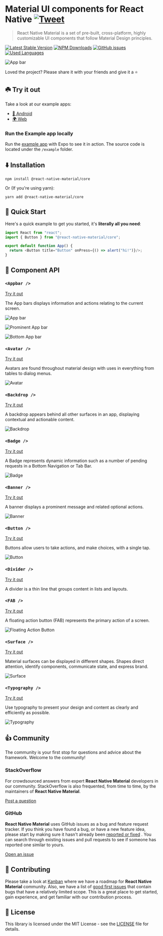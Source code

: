 # Material UI components for React Native [![Tweet](https://img.shields.io/twitter/url?style=social&url=https%3A%2F%2Ftwitter.com)](https://twitter.com/intent/tweet?text=%23reactnativematerial%20is%20a%20set%20of%20pre-built,%20cross-platform,%20highly%20customizable%20UI%20components%20that%20follow%20%20%23material%20principles.%0Ahttps://www.react-native-material.com)

> React Native Material is a set of pre-built, cross-platform, highly customizable UI components that follow Material Design principles.

[![Latest Stable Version](https://img.shields.io/npm/v/@react-native-material/core.svg)](https://www.npmjs.com/package/@react-native-material/core)
[![NPM Downloads](https://img.shields.io/npm/dm/@react-native-material/core.svg)](https://www.npmjs.com/package/@react-native-material/core)
[![GitHub issues](https://img.shields.io/github/issues-raw/yamankatby/react-native-material.svg)](https://github.com/yamankatby/react-native-material/issues)
[![Used Languages](https://img.shields.io/github/languages/top/yamankatby/react-native-material.svg)](https://github.com/yamankatby/react-native-material)

![App bar](https://raw.githubusercontent.com/yamankatby/react-native-material/main/hero.png)

Loved the project? Please share it with your friends and give it a ⭐️

## ☘️️ Try it out

Take a look at our example apps:

- [🤖 Android](https://play.google.com/store/apps/details?id=com.swazer.material)
- [🌍 Web](https://example.react-native-material.com/)

### Run the Example app locally

Run the [example app](https://github.com/yamankatby/react-native-material/tree/main/example) with Expo to see it in
action. The source code is located under the `/example` folder.

## ⬇️ Installation

```shell
npm install @react-native-material/core
```

Or (If you're using yarn):

```shell
yarn add @react-native-material/core
```

## 🚀 Quick Start

Here's a quick example to get you started, it's **literally all you need**:

```js
import React from "react";
import { Button } from "@react-native-material/core";

export default function App() {
  return <Button title="Button" onPress={() => alert("hi!")}/>;
}
```

## 🔌 Component API

### `<Appbar />`

[Try it out](https://www.react-native-material.com/docs/components/app-bar)

The App bars displays information and actions relating to the current screen.

![App bar](https://raw.githubusercontent.com/yamankatby/react-native-material/main/images/app-bar.png)

![Prominent App bar](https://raw.githubusercontent.com/yamankatby/react-native-material/main/images/prominent-app-bar.png)

![Bottom App bar](https://raw.githubusercontent.com/yamankatby/react-native-material/main/images/bottom-app-bar.png)

### `<Avatar />`

[Try it out](https://www.react-native-material.com/docs/components/avatar)

Avatars are found throughout material design with uses in everything from tables to dialog menus.

![Avatar](https://raw.githubusercontent.com/yamankatby/react-native-material/main/images/avatar.png)

### `<Backdrop />`

[Try it out](https://www.react-native-material.com/docs/components/backdrop)

A backdrop appears behind all other surfaces in an app, displaying contextual and actionable content.

![Backdrop](https://raw.githubusercontent.com/yamankatby/react-native-material/main/images/backdrop.png)

### `<Badge />`

[Try it out](https://www.react-native-material.com/docs/components/badge)

A Badge represents dynamic information such as a number of pending requests in a Bottom Navigation or Tab Bar.

![Badge](https://raw.githubusercontent.com/yamankatby/react-native-material/main/images/badge.png)

### `<Banner />`

[Try it out](https://www.react-native-material.com/docs/components/banner)

A banner displays a prominent message and related optional actions.

![Banner](https://raw.githubusercontent.com/yamankatby/react-native-material/main/images/banner.png)

### `<Button />`

[Try it out](https://www.react-native-material.com/docs/components/button)

Buttons allow users to take actions, and make choices, with a single tap.

![Button](https://raw.githubusercontent.com/yamankatby/react-native-material/main/images/button.png)

### `<Divider />`

[Try it out](https://www.react-native-material.com/docs/components/divider)

A divider is a thin line that groups content in lists and layouts.

### `<FAB />`

[Try it out](https://www.react-native-material.com/docs/components/floating-action-button)

A floating action button (FAB) represents the primary action of a screen.

![Floating Action Button](https://raw.githubusercontent.com/yamankatby/react-native-material/main/images/fab.png)

### `<Surface />`

[Try it out](https://www.react-native-material.com/docs/components/surface)

Material surfaces can be displayed in different shapes. Shapes direct attention, identify components, communicate state,
and express brand.

![Surface](https://raw.githubusercontent.com/yamankatby/react-native-material/main/images/surface.png)

### `<Typography />`

[Try it out](https://www.react-native-material.com/docs/components/typography)

Use typography to present your design and content as clearly and efficiently as possible.

![Typography](https://raw.githubusercontent.com/yamankatby/react-native-material/main/images/typography.png)

## 👍 Community

The community is your first stop for questions and advice about the framework. Welcome to the community!

### StackOverflow

For crowdsourced answers from expert **React Native Material** developers in our community. StackOverflow is also
frequented, from time to time, by the maintainers of **React Native Material**.

[Post a question](https://stackoverflow.com/questions/tagged/react-native-material)

### GitHub

**React Native Material** uses GitHub issues as a bug and feature request tracker. If you think you have found a bug, or
have a new feature idea, please start by making sure it hasn't already
been [reported or fixed](https://github.com/yamankatby/react-native-material/issues?utf8=%E2%9C%93&q=is%3Aopen+is%3Aclosed)
. You can search through existing issues and pull requests to see if someone has reported one similar to yours.

[Open an issue](https://github.com/yamankatby/react-native-material/issues/new/choose)

## 🤝 Contributing

Please take a look at [Kanban](https://github.com/yamankatby/react-native-material/projects/1) where we have a roadmap
for **React Native Material** community. Also, we have a list
of [good first issues](https://github.com/yamankatby/react-native-material/labels/good%20first%20issue) that contain
bugs that have a relatively limited scope. This is a great place to get started, gain experience, and get familiar with
our contribution process.

## 📝 License

This library is licensed under the MIT License - see
the [LICENSE](https://github.com/yamankatby/react-native-material/blob/main/LICENSE) file for details.